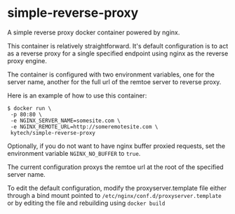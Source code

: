 # simple-reverse-proxy
A simple reverse proxy docker container powered by nginx.

This container is relatively straightforward. It's default configuration is to act as a reverse proxy for a single specified endpoint using nginx as the reverse proxy engine.

The container is configured with two environment variables, one for the server name, another for the full url of the remtoe server to reverse proxy.

Here is an example of how to use this container:
```
$ docker run \
 -p 80:80 \
 -e NGINX_SERVER_NAME=somesite.com \
 -e NGINX_REMOTE_URL=http://someremotesite.com \
 kytech/simple-reverse-proxy
```

Optionally, if you do not want to have nginx buffer proxied requests, set the environment variable `NGINX_NO_BUFFER` to `true`.

The current configuration proxys the remtoe url at the root of the specified server name.

To edit the default configuration, modify the proxyserver.template file either through a bind mount pointed to `/etc/nginx/conf.d/proxyserver.template` or by editing the file and rebuilding using `docker build`
